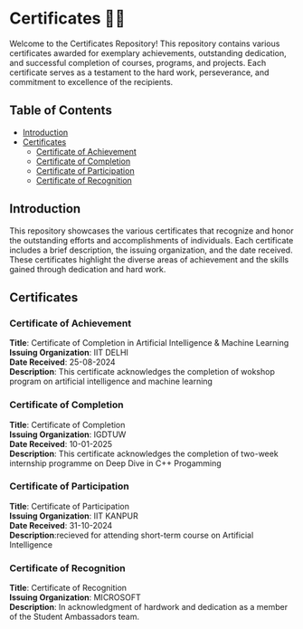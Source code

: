 # Certificates 📜🏅

Welcome to the Certificates Repository! This repository contains various certificates awarded for exemplary achievements, outstanding dedication, and successful completion of courses, programs, and projects. Each certificate serves as a testament to the hard work, perseverance, and commitment to excellence of the recipients.

## Table of Contents

- [Introduction](#introduction)
- [Certificates](#certificates)
  - [Certificate of Achievement](#certificate-of-achievement)
  - [Certificate of Completion](#certificate-of-completion)
  - [Certificate of Participation](#certificate-of-participation)
  - [Certificate of Recognition](#certificate-of-recognition)

## Introduction

This repository showcases the various certificates that recognize and honor the outstanding efforts and accomplishments of individuals. Each certificate includes a brief description, the issuing organization, and the date received. These certificates highlight the diverse areas of achievement and the skills gained through dedication and hard work.

## Certificates

### Certificate of Achievement

**Title**: Certificate of Completion in Artificial Intelligence & Machine Learning<br>
**Issuing Organization**: IIT DELHI <br>
**Date Received**: 25-08-2024<br>
**Description**: This certificate acknowledges the completion of wokshop program on artificial intelligence and machine learning <br>

### Certificate of Completion

**Title**: Certificate of Completion <br>
**Issuing Organization**: IGDTUW<br>
**Date Received**: 10-01-2025<br>
**Description**: This certificate acknowledges the completion of two-week internship programme on Deep Dive in C++ Progamming<br>


### Certificate of Participation

**Title**: Certificate of Participation  <br>
**Issuing Organization**: IIT KANPUR <br> 
**Date Received**: 31-10-2024<br>
**Description**:recieved for attending short-term course on Artificial Intelligence  <br>
 

### Certificate of Recognition

**Title**: Certificate of Recognition<br>
**Issuing Organization**: MICROSOFT<br>
**Description**: In acknowledgment of hardwork and dedication as a member of the Student Ambassadors team.<br>
